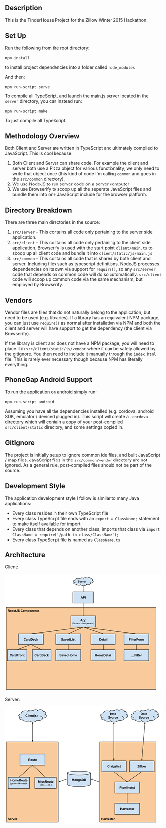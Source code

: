 Description
-----------

This is the TinderHouse Project for the Zillow Winter 2015 Hackathon.

Set Up
------
Run the following from the root directory:

`npm install`
  
to install project dependencies into a folder called `node_modules`

And then:

`npm run-script serve`

To compile all TypeScript, and launch the main.js server located in the `server` directory, you can instead run:

`npm run-script make`

To just compile all TypeScript.


Methodology Overview
--------------------
Both Client and Server are written in TypeScript and ultimately compiled to JavaScript. This is cool because:

1. Both Client and Server can share code. For example the client and server both use a Pizza object for various functionality, we only need to write that object once (this kind of code I'm calling `common` and goes in the `src/common` directory).
2. We use NodeJS to run server code on a server computer
3. We use Browserify to scoop up all the seperate JavaScript files and bundle them into one JavaScript include for the browser platform.


Directory Breakdown
-------------------

There are three main directories in the source:

1. `src/server` - This contains all code only pertaining to the server side application.
2. `src/client` - This contains all code only pertaining to the client side application. Browserify is used with the start point `client/main.ts` to scoop up all client code and bundle it into `client/static/js/main.js`
3. `src/common` - This contains all code that is shared by both client and server. Including files such as typescript definitions. NodeJS processes dependencies on its own via support for `require()`, so any `src/server` code that depends on common code will do so automatically. `src/client` code will scoop up common code via the same mechanism, but employed by Browserify.

Vendors
-------

Vendor files are files that do not naturally belong to the application, but need to be used (e.g. libraries). If a library has an equivalent NPM package, you can just use `require()` as normal after installation via NPM and both the client and server will have support to get the dependency (the client via Browserify).

If the library is client and does not have a NPM package, you will need to place it in `src/client/static/js/vendor` where it can be safely allowed by the gitignore. You then need to include it manually through the `index.html` file. This is rarely ever necessary though because NPM has literally everything.

PhoneGap Android Support
------------------------

To run the application on android simply run:

`npm run-script android`

Assuming you have all the dependencies installed (e.g. cordova, android SDK, emulator / deviced plugged in). This script will create a `_cordova` directory which will contain a copy of your post-compiled `src/client/static` directory, and some settings copied in.

GitIgnore
---------

The project is initially setup to ignore common ide files, and built JavaScript / map files. JavaScript files in the `src/common/vendor` directory are not ignored. As a general rule, post-compiled files should not be part of the source.

Development Style
-----------------

The application development style I follow is similar to many Java applications:

- Every class resides in their own TypeScript file
- Every class TypeScript file ends with an `export = ClassName;` statement to make itself available for import
- Every class that depends on another class, imports that class via `import ClassName = require('/path-to-class/ClassName');`
- Every class TypeScript file is named as `ClassName.ts`


Architecture
------------

Client:

![Image of Client](https://github.com/aaronnech/Zillow2015/raw/master/ASSET/client.png)

Server:

![Image of Server](https://github.com/aaronnech/Zillow2015/raw/master/ASSET/server.png)
